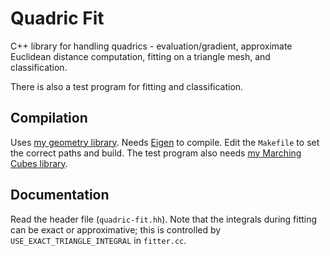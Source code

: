 # Quadric Fit
C++ library for handling quadrics - evaluation/gradient, approximate Euclidean distance computation, fitting on a triangle mesh, and classification.

There is also a test program for fitting and classification.

## Compilation
Uses [my geometry library](https://github.com/salvipeter/libgeom/). Needs [Eigen](https://eigen.tuxfamily.org/) to compile.
Edit the `Makefile` to set the correct paths and build. The test program also needs [my Marching Cubes library](https://github.com/salvipeter/marching/).

## Documentation
Read the header file (`quadric-fit.hh`).
Note that the integrals during fitting can be exact or approximative;
this is controlled by `USE_EXACT_TRIANGLE_INTEGRAL` in `fitter.cc`.
